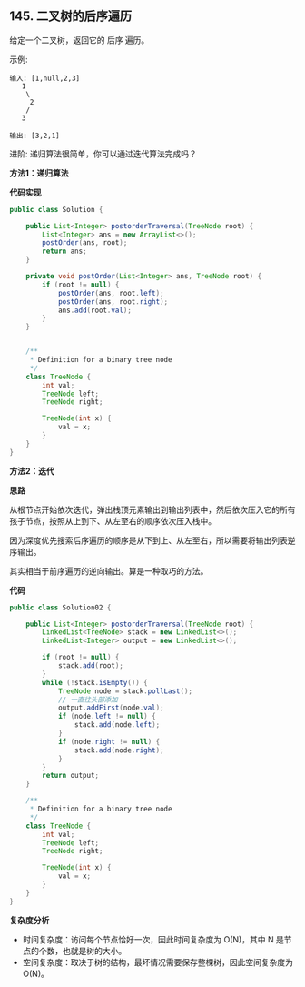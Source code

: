 ## 145. 二叉树的后序遍历

给定一个二叉树，返回它的 后序 遍历。

示例:
```text
输入: [1,null,2,3]  
   1
    \
     2
    /
   3 

输出: [3,2,1]
```

进阶: 递归算法很简单，你可以通过迭代算法完成吗？

**方法1：递归算法**

**代码实现**

```java
public class Solution {

    public List<Integer> postorderTraversal(TreeNode root) {
        List<Integer> ans = new ArrayList<>();
        postOrder(ans, root);
        return ans;
    }

    private void postOrder(List<Integer> ans, TreeNode root) {
        if (root != null) {
            postOrder(ans, root.left);
            postOrder(ans, root.right);
            ans.add(root.val);
        }
    }


    /**
     * Definition for a binary tree node
     */
    class TreeNode {
        int val;
        TreeNode left;
        TreeNode right;

        TreeNode(int x) {
            val = x;
        }
    }
}
```

**方法2：迭代**

**思路**

从根节点开始依次迭代，弹出栈顶元素输出到输出列表中，然后依次压入它的所有孩子节点，按照从上到下、从左至右的顺序依次压入栈中。

因为深度优先搜索后序遍历的顺序是从下到上、从左至右，所以需要将输出列表逆序输出。

其实相当于前序遍历的逆向输出。算是一种取巧的方法。

**代码**

```java
public class Solution02 {

    public List<Integer> postorderTraversal(TreeNode root) {
        LinkedList<TreeNode> stack = new LinkedList<>();
        LinkedList<Integer> output = new LinkedList<>();

        if (root != null) {
            stack.add(root);
        }
        while (!stack.isEmpty()) {
            TreeNode node = stack.pollLast();
            // 一直往头部添加
            output.addFirst(node.val);
            if (node.left != null) {
                stack.add(node.left);
            }
            if (node.right != null) {
                stack.add(node.right);
            }
        }
        return output;
    }

    /**
     * Definition for a binary tree node
     */
    class TreeNode {
        int val;
        TreeNode left;
        TreeNode right;

        TreeNode(int x) {
            val = x;
        }
    }
}
```

**复杂度分析**

- 时间复杂度：访问每个节点恰好一次，因此时间复杂度为 O(N)，其中 N 是节点的个数，也就是树的大小。
- 空间复杂度：取决于树的结构，最坏情况需要保存整棵树，因此空间复杂度为 O(N)。





















